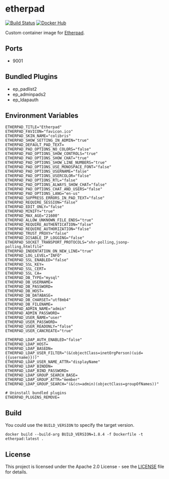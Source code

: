 # etherpad

[![Build Status](https://drone.owncloud.com/api/badges/owncloud-ops/etherpad/status.svg)](https://drone.owncloud.com/owncloud-ops/etherpad)
[![Docker Hub](https://img.shields.io/badge/docker-latest-blue.svg?logo=docker&logoColor=white)](https://hub.docker.com/r/owncloudops/etherpad)

Custom container image for [Etherpad](https://etherpad.org/).

## Ports

- 9001

## Bundled Plugins

- ep_padlist2
- ep_adminpads2
- ep_ldapauth

## Environment Variables

```Shell
ETHERPAD_TITLE="Etherpad"
ETHERPAD_FAVICON="favicon.ico"
ETHERPAD_SKIN_NAME="colibris"
ETHERPAD_SHOW_SETTING_IN_ADMIN="true"
ETHERPAD_DEFAULT_PAD_TEXT=
ETHERPAD_PAD_OPTIONS_NO_COLORS="false"
ETHERPAD_PAD_OPTIONS_SHOW_CONTROLS="true"
ETHERPAD_PAD_OPTIONS_SHOW_CHAT="true"
ETHERPAD_PAD_OPTIONS_SHOW_LINE_NUMBERS="true"
ETHERPAD_PAD_OPTIONS_USE_MONOSPACE_FONT="false"
ETHERPAD_PAD_OPTIONS_USERNAME="false"
ETHERPAD_PAD_OPTIONS_USERCOLOR="false"
ETHERPAD_PAD_OPTIONS_RTL="false"
ETHERPAD_PAD_OPTIONS_ALWAYS_SHOW_CHAT="false"
ETHERPAD_PAD_OPTIONS_CHAT_AND_USERS="false"
ETHERPAD_PAD_OPTIONS_LANG="en-us"
ETHERPAD_SUPPRESS_ERRORS_IN_PAD_TEXT="false"
ETHERPAD_REQUIRE_SESSION="false"
ETHERPAD_EDIT_ONLY="false"
ETHERPAD_MINIFY="true"
ETHERPAD_MAX_AGE="21600"
ETHERPAD_ALLOW_UNKNOWN_FILE_ENDS="true"
ETHERPAD_REQUIRE_AUTHENTICATION="false"
ETHERPAD_REQUIRE_AUTHORIZATION="false"
ETHERPAD_TRUST_PROXY="false"
ETHERPAD_DISABLE_IP_LOGGING="false"
ETHERPAD_SOCKET_TRANSPORT_PROTOCOLS="xhr-polling,jsonp-polling,htmlfile"
ETHERPAD_INDENTATION_ON_NEW_LINE="true"
ETHERPAD_LOG_LEVEL="INFO"
ETHERPAD_SSL_ENABLED="false"
ETHERPAD_SSL_KEY=
ETHERPAD_SSL_CERT=
ETHERPAD_SSL_CA=
ETHERPAD_DB_TYPE="mysql"
ETHERPAD_DB_USERNAME=
ETHERPAD_DB_PASSWORD=
ETHERPAD_DB_HOST=
ETHERPAD_DB_DATABASE=
ETHERPAD_DB_CHARSET="utf8mb4"
ETHERPAD_DB_FILENAME=
ETHERPAD_ADMIN_NAME="admin"
ETHERPAD_ADMIN_PASSWORD=
ETHERPAD_USER_NAME="user"
ETHERPAD_USER_PASSWORD=
ETHERPAD_USER_READONLY="false"
ETHERPAD_USER_CANCREATE="true"

ETHERPAD_LDAP_AUTH_ENABLED="false"
ETHERPAD_LDAP_HOST=
ETHERPAD_LDAP_BASEDN=
ETHERPAD_LDAP_USER_FILTER="(&(objectClass=inetOrgPerson)(uid={{username}}))"
ETHERPAD_LDAP_USER_NAME_ATTR="displayName"
ETHERPAD_LDAP_BINDDN=
ETHERPAD_LDAP_BIND_PASSWORD=
ETHERPAD_LDAP_GROUP_SEARCH_BASE=
ETHERPAD_LDAP_GROUP_ATTR="member"
ETHERPAD_LDAP_GROUP_SEARCH="(&(cn=admin)(objectClass=groupOfNames))"

# Uninstall bundled plugins
ETHERPAD_PLUGINS_REMOVE=
```

## Build

You could use the `BUILD_VERSION` to specify the target version.

```Shell
docker build --build-arg BUILD_VERSION=1.8.4 -f Dockerfile -t etherpad:latest .
```

## License

This project is licensed under the Apache 2.0 License - see the [LICENSE](https://github.com/owncloud-ops/etherpad/blob/main/LICENSE) file for details.
